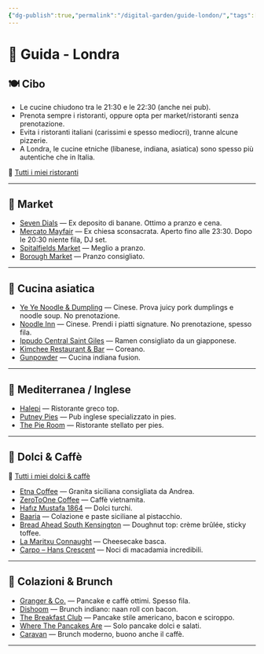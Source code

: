 ```yaml
---
{"dg-publish":true,"permalink":"/digital-garden/guide-london/","tags":["resource"]}
---
```


# 📘 Guida - Londra

## 🍽️ Cibo

- Le cucine chiudono tra le 21:30 e le 22:30 (anche nei pub).
- Prenota sempre i ristoranti, oppure opta per market/ristoranti senza prenotazione.
- Evita i ristoranti italiani (carissimi e spesso mediocri), tranne alcune pizzerie.
- A Londra, le cucine etniche (libanese, indiana, asiatica) sono spesso più autentiche che in Italia.

🔗 [Tutti i miei ristoranti](https://maps.app.goo.gl/yUdTQqtVX5Swvoou5)

---

## 🥡 Market

- [Seven Dials](https://www.google.com/maps/search/?api=1&query=Seven+Dials+London) — Ex deposito di banane. Ottimo a pranzo e cena.
- [Mercato Mayfair](https://www.google.com/maps/search/?api=1&query=Mercato+Mayfair+London) — Ex chiesa sconsacrata. Aperto fino alle 23:30. Dopo le 20:30 niente fila, DJ set.
- [Spitalfields Market](https://www.google.com/maps/search/?api=1&query=Spitalfields+Market+London) — Meglio a pranzo.
- [Borough Market](https://www.google.com/maps/search/?api=1&query=Borough+Market+London) — Pranzo consigliato.

---

## 🥢 Cucina asiatica

- [Ye Ye Noodle & Dumpling](https://www.google.com/maps/search/?api=1&query=Ye+Ye+Noodle+%26+Dumpling+Artillery+Passage+London) — Cinese. Prova juicy pork dumplings e noodle soup. No prenotazione.
- [Noodle Inn](https://www.google.com/maps/search/?api=1&query=Noodle+Inn+London) — Cinese. Prendi i piatti signature. No prenotazione, spesso fila.
- [Ippudo Central Saint Giles](https://www.google.com/maps/search/?api=1&query=Ippudo+Central+Saint+Giles+London) — Ramen consigliato da un giapponese.
- [Kimchee Restaurant & Bar](https://www.google.com/maps/search/?api=1&query=Kimchee+Restaurant+%26+Bar+London) — Coreano.
- [Gunpowder](https://www.google.com/maps/search/?api=1&query=Gunpowder+London) — Cucina indiana fusion.

---

## 🌊 Mediterranea / Inglese

- [Halepi](https://www.google.com/maps/search/?api=1&query=Halepi+London) — Ristorante greco top.
- [Putney Pies](https://www.google.com/maps/search/?api=1&query=Putney+Pies+London) — Pub inglese specializzato in pies.
- [The Pie Room](https://www.google.com/maps/search/?api=1&query=The+Pie+Room+London) — Ristorante stellato per pies.

---

## 🍰 Dolci & Caffè

🔗 [Tutti i miei dolci & caffè](https://maps.app.goo.gl/JSVDmn7t5oDPKYrYA)

- [Etna Coffee](https://www.google.com/maps/search/?api=1&query=Etna+Coffee+London) — Granita siciliana consigliata da Andrea.
- [ZeroToOne Coffee](https://www.google.com/maps/search/?api=1&query=ZeroToOne+Coffee+London) — Caffè vietnamita.
- [Hafız Mustafa 1864](https://www.google.com/maps/search/?api=1&query=Hafiz+Mustafa+1864+Knightsbridge+London) — Dolci turchi.
- [Baaria](https://www.google.com/maps/search/?api=1&query=Baaria+London) — Colazione e paste siciliane al pistacchio.
- [Bread Ahead South Kensington](https://www.google.com/maps/search/?api=1&query=Bread+Ahead+South+Kensington+London) — Doughnut top: crème brûlée, sticky toffee.
- [La Maritxu Connaught](https://www.google.com/maps/search/?api=1&query=La+Maritxu+Connaught+London) — Cheesecake basca.
- [Carpo – Hans Crescent](https://www.google.com/maps/search/?api=1&query=Carpo+Hans+Crescent+London) — Noci di macadamia incredibili.

---

## 🍳 Colazioni & Brunch

- [Granger & Co.](https://www.google.com/maps/search/?api=1&query=Granger+%26+Co+London) — Pancake e caffè ottimi. Spesso fila.
- [Dishoom](https://www.google.com/maps/search/?api=1&query=Dishoom+London) — Brunch indiano: naan roll con bacon.
- [The Breakfast Club](https://www.google.com/maps/search/?api=1&query=The+Breakfast+Club+London) — Pancake stile americano, bacon e sciroppo.
- [Where The Pancakes Are](https://www.google.com/maps/search/?api=1&query=Where+The+Pancakes+Are+London) — Solo pancake dolci e salati.
- [Caravan](https://www.google.com/maps/search/?api=1&query=Caravan+London) — Brunch moderno, buono anche il caffè.

---

